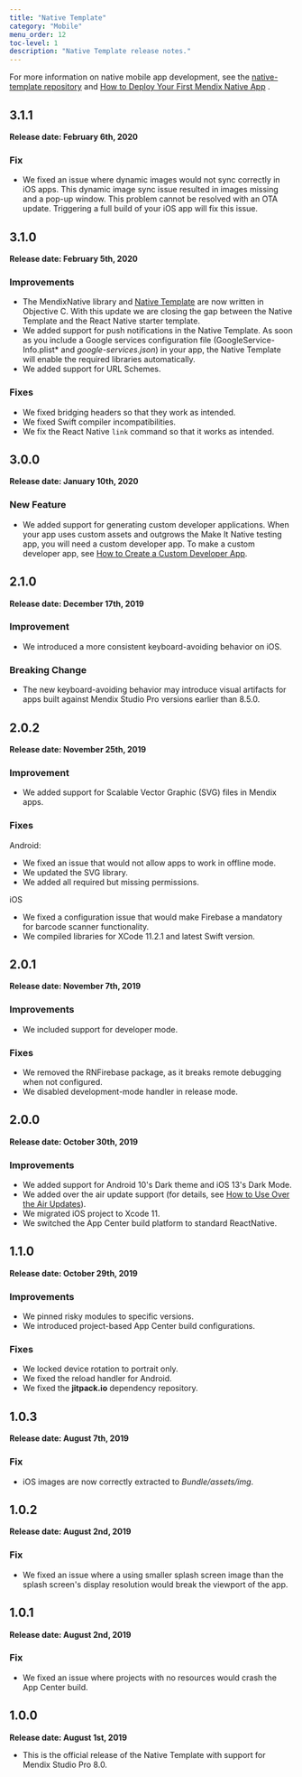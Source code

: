 ```yaml
---
title: "Native Template"
category: "Mobile"
menu_order: 12
toc-level: 1
description: "Native Template release notes."
---
```


For more information on native mobile app development, see the [native-template repository](https://github.com/mendix/native-template/) and [How to Deploy Your First Mendix Native App](/howto/mobile/deploying-native-app) .

## 3.1.1

**Release date: February 6th, 2020**

### Fix

* We fixed an issue where dynamic images would not sync correctly in iOS apps. This dynamic image sync issue resulted in images missing and a pop-up window. This problem cannot be resolved with an OTA update. Triggering a full build of your iOS app will fix this issue.

## 3.1.0

**Release date: February 5th, 2020**

### Improvements

* The MendixNative library and [Native Template](https://github.com/mendix/native-template) are now written in Objective C. With this update we are closing the gap between the Native Template and the React Native starter template. 
* We added support for push notifications in the Native Template. As soon as you include a Google services configuration file (GoogleService-Info.plist* and *google-services.json*) in your app, the Native Template will enable the required libraries automatically.
* We added support for URL Schemes.

### Fixes

* We fixed bridging headers so that they work as intended.
* We fixed Swift compiler incompatibilities.
* We fix the React Native `link` command so that it works as intended.

## 3.0.0 

**Release date: January 10th, 2020**

### New Feature

* We added support for generating custom developer applications. When your app uses custom assets and outgrows the Make It Native testing app, you will need a custom developer app. To make a custom developer app, see [How to Create a Custom Developer App](/howto/mobile/how-to-devapps).

## 2.1.0 

**Release date: December 17th, 2019**

### Improvement

* We introduced a more consistent keyboard-avoiding behavior on iOS.

### Breaking Change

* The new keyboard-avoiding behavior may introduce visual artifacts for apps built against Mendix Studio Pro versions earlier than 8.5.0.

## 2.0.2

**Release date: November 25th, 2019**

### Improvement

* We added support for Scalable Vector Graphic (SVG) files in Mendix apps.

### Fixes

Android:

* We fixed an issue that would not allow apps to work in offline mode.
* We updated the SVG library.
* We added all required but missing permissions.

iOS

* We fixed a configuration issue that would make Firebase a mandatory for barcode scanner functionality.
* We compiled libraries for XCode 11.2.1 and latest Swift version.

## 2.0.1

**Release date: November 7th, 2019**

### Improvements

* We included support for developer mode.

### Fixes

* We removed the RNFirebase package, as it breaks remote debugging when not configured.
* We disabled development-mode handler in release mode.

## 2.0.0

**Release date: October 30th, 2019**

### Improvements

* We added support for Android 10's Dark theme and iOS 13's Dark Mode.
* We added over the air update support (for details, see [How to Use Over the Air Updates](/howto/mobile/how-to-ota)).
* We migrated iOS project to Xcode 11.
* We switched the App Center build platform to standard ReactNative.

## 1.1.0

**Release date: October 29th, 2019**

### Improvements

* We pinned risky modules to specific versions.
* We introduced project-based App Center build configurations.

### Fixes

* We locked device rotation to portrait only.
* We fixed the reload handler for Android.
* We fixed the **jitpack.io** dependency repository.

## 1.0.3

**Release date: August 7th, 2019**

### Fix

* iOS images are now correctly extracted to *Bundle/assets/img*.

## 1.0.2

**Release date: August 2nd, 2019**

### Fix

* We fixed an issue where a using smaller splash screen image than the splash screen's display resolution would break the viewport of the app.

## 1.0.1

**Release date: August 2nd, 2019**

### Fix

* We fixed an issue where projects with no resources would crash the App Center build.

## 1.0.0

**Release date: August 1st, 2019**

* This is the official release of the Native Template with support for Mendix Studio Pro 8.0.

